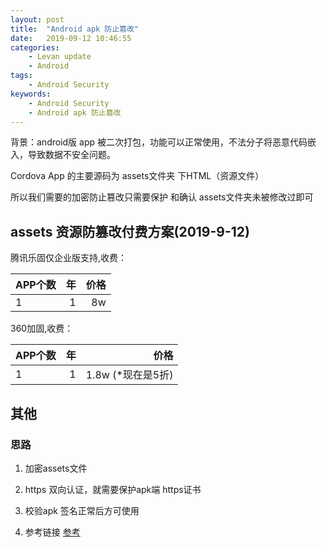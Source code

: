 ```yaml
---
layout: post  
title:  "Android apk 防止篡改"  
date:   2019-09-12 10:46:55
categories: 
    - Levan update  
    - Android
tags: 
    - Android Security
keywords: 
    - Android Security  
    - Android apk 防止篡改
---
```


背景：android版 app 被二次打包，功能可以正常使用，不法分子将恶意代码嵌入，导致数据不安全问题。  

Cordova App 的主要源码为 assets文件夹 下HTML（资源文件）  

所以我们需要的加密防止篡改只需要保护 和确认 assets文件夹未被修改过即可  

## assets 资源防篡改付费方案(2019-9-12)

腾讯乐固仅企业版支持,收费：

|  APP个数  | 年     |  价格  |
| :---      | ---:   | ----: |
|   1       |   1    |    8w |

360加固,收费：

|  APP个数  | 年     |  价格  |
| :---      | ---:   | ----: |
|   1       |  1     |   1.8w (*现在是5折)|

<!--more -->
## 其他

### 思路

1. 加密assets文件  

2. https 双向认证，就需要保护apk端 https证书

3. 校验apk 签名正常后方可使用

4. 参考链接 [参考](https://blog.csdn.net/qq_32452623/article/details/54351364)  
